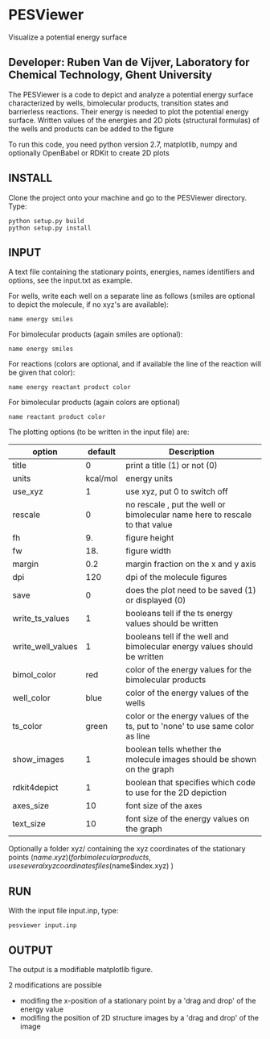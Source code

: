 # PESViewer
Visualize a potential energy surface

## Developer: Ruben Van de Vijver, Laboratory for Chemical Technology, Ghent University

The PESViewer is a code to depict and analyze a potential energy surface 
characterized by wells, bimolecular products, transition states and barrierless reactions.
Their energy is needed to plot the potential energy surface. 
Written values of the energies and 2D plots (structural formulas) of the wells and products can be added to the figure 

To run this code, you need python version 2.7, matplotlib, numpy and optionally OpenBabel or RDKit to create 2D plots

## INSTALL

Clone the project onto your machine and go to the PESViewer directory. Type:

    python setup.py build
    python setup.py install 

## INPUT

A text file containing the stationary points, energies, names identifiers and options, see the input.txt as example.

For wells, write each well on a separate line as follows (smiles are optional to depict the molecule, if no xyz's are available):

    name energy smiles

For bimolecular products (again smiles are optional):

    name energy smiles

For reactions (colors are optional, and if available the line of the reaction will be given that color):

    name energy reactant product color

For bimolecular products (again colors are optional)

    name reactant product color


The plotting options (to be written in the input file) are:


| option | default | Description |
| ------- | ------- | ------- |
| title | 0 | print a title (1) or not (0) |
| units | kcal/mol | energy units |
| use_xyz | 1 |use xyz, put 0  to switch off |
| rescale | 0 | no rescale , put the well or bimolecular name here to rescale to that value |
| fh | 9. | figure height |
| fw | 18. | figure width |
| margin | 0.2 | margin fraction on the x and y axis |
| dpi | 120 | dpi of the molecule figures |
| save | 0 | does the plot need to be saved (1) or displayed (0) |
| write_ts_values | 1 | booleans tell if the ts energy values should be written |
| write_well_values | 1 | booleans tell if the well and bimolecular energy values should be written |
| bimol_color | red | color of the energy values for the bimolecular products |
| well_color | blue | color of the energy values of the wells |
| ts_color | green | color or the energy values of the ts, put to 'none' to use same color as line |
| show_images | 1 | boolean tells whether the molecule images should be shown on the graph |
| rdkit4depict | 1 | boolean that specifies which code to use for the 2D depiction |
| axes_size | 10 | font size of the axes |
| text_size | 10 | font size of the energy values on the graph |

Optionally a folder xyz/ containing the xyz coordinates of the stationary points ($name.xyz)
(for bimolecular products, use several xyz coordinates files ($name$index.xyz) )


## RUN

With the input file input.inp, type:

    pesviewer input.inp

## OUTPUT

The output is a modifiable matplotlib figure.

2 modifications are possible
- modifing the x-position of a stationary point by a 'drag and drop' of the energy value
- modifing the position of 2D structure images by a 'drag and drop' of the image

